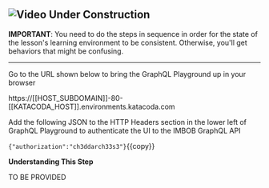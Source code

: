 ![Video Under Construction](https://raw.githubusercontent.com/reselbob/katacoda-scenarios/master/understanding-graphql-using-imbob/images/video-under-construction.jpg)
------

**IMPORTANT**: You need to do the steps in sequence in order for the state of the lesson's learning environment to be
consistent. Otherwise, you'll get behaviors that might be confusing.

------

Go to the URL shown below to bring the GraphQL Playground up in your browser

https://[[HOST_SUBDOMAIN]]-80-[[KATACODA_HOST]].environments.katacoda.com

Add the following JSON to the HTTP Headers section in the lower left of GraphQL Playground to
authenticate the UI to the IMBOB GraphQL API

`{"authorization":"ch3ddarch33s3"}`{{copy}}

**Understanding This Step**

TO BE PROVIDED